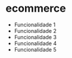 # ecommerce
* Funcionalidade 1
* Funcionalidade 2
* Funcionalidade 3
* Funcionalidade 4
* Funcionalidade 5
